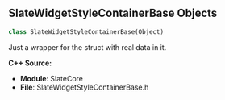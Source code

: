 ## SlateWidgetStyleContainerBase Objects

```python
class SlateWidgetStyleContainerBase(Object)
```

Just a wrapper for the struct with real data in it.

**C++ Source:**

- **Module**: SlateCore
- **File**: SlateWidgetStyleContainerBase.h

<a id="unreal.ButtonWidgetStyle"></a>
